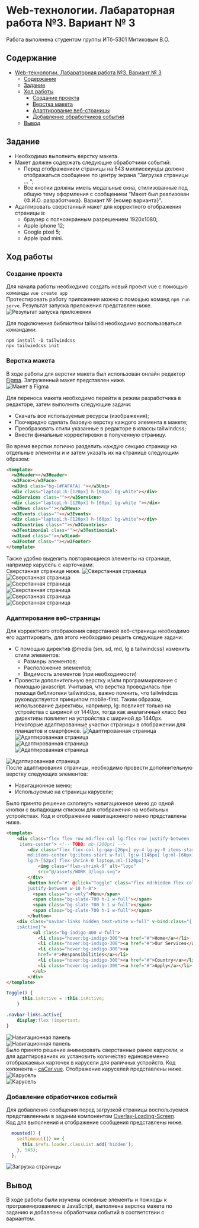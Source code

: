 # Web-технологии. Лабараторная работа №3. Вариант № 3

Работа выполнена студентом группы ИТб-5301 Митиковым В.О.

## Содержание
- [Web-технологии. Лабараторная работа №3. Вариант № 3](#web-технологии-лабараторная-работа-3-вариант--3)
  - [Содержание](#содержание)
  - [Задание](#задание)
  - [Ход работы](#ход-работы)
    - [Создание проекта](#создание-проекта)
    - [Верстка макета](#верстка-макета)
    - [Адаптирование веб-страницы](#адаптирование-веб-страницы)
    - [Добавление обработчиков событий](#добавление-обработчиков-событий)
  - [Вывод](#вывод)

## Задание
- Необходимо выполнить верстку макета. 
- Макет должен содержать следующие обработчики событий:  
	- Перед отображением страницы на 543 миллисекунды должно отображаться сообщение по центру экрана “Загрузка страницы … “; 
	- Все кнопки должны иметь модальные окна, стилизованные под общую тему оформления с сообщением “Макет был реализован {Ф.И.О. разработчика}. Вариант № {номер варианта}”.
- Адаптировать сверстанный макет для корректного отображения страницы в:
	- браузер с полноэкранным разрешением 1920х1080;
	- Apple iphone 12;
	- Google pixel 5;
	- Apple ipad mini.

## Ход работы

### Создание проекта
Для начала работы необходимо создать новый проект vue с помощью команды `vue create app`  
Протестировать работу приложения можно с помощью команд `npm run serve`. Результат запуска приложения представлен ниже.  
![Результат запуска приложения](./pics/wt-3/1_.png)  

Для подключения библиотеки tailwind необходимо воспользоваться командами:
```
npm install -D tailwindcss
npx tailwindcss init
```
### Верстка макета
В ходе работы для верстки макета был использован онлайн редактор [Figma](https://www.figma.com/). Загруженный макет представлен ниже.  
![Макет в Figma](./pics/wt-3/0.png)  


Для переноса макета необходимо перейти в режим разработчика в редакторе, затем выполнить следующие задачи:
- Скачать все используемые ресурсы (изображения);
- Поочередно сделать базовую верстку каждого элемента в макете;
- Преобразовать стили указанные в редакторе в классы tailwindcss;
- Внести финальные корректировки в полученную страницу.  

Во время верстки логично разделить каждую секцию страницу на отдельные элементы и и затем указать их на странице следующим образом:
```html
<template>
  <w3Header></w3Header>
  <w3Face></w3Face>
  <w3Uni class="bg-[#FAFAFA] "></w3Uni>
  <div class="laptopL:h-[120px] h-[60px] bg-white"></div>
  <w3Services class=""></w3Services>
  <div class="laptopL:h-[120px] h-[60px] bg-white "></div>
  <w3News class=""></w3News>
  <w3Events class=""></w3Events>
  <div class="laptopL:h-[120px] h-[60px] bg-white"></div>
  <w3Countries class=""></w3Countries>
  <w3Testimonial class=""></w3Testimonial>
  <w3Lead class=""></w3Lead>
  <w3Footer class=""></w3Footer>
</template>
```
Также удобно выделить повторяющиеся элементы на странице, например карусель с карточками.  
Сверстанная странице ниже.
![Сверстанная страница](./pics/wt-3/2.png)  
![Сверстанная страница](./pics/wt-3/3.png)  
![Сверстанная страница](./pics/wt-3/4.png)  
![Сверстанная страница](./pics/wt-3/5.png)  
![Сверстанная страница](./pics/wt-3/6.png)  
![Сверстанная страница](./pics/wt-3/7.png)  
### Адаптирование веб-страницы
Для корректного отображения сверстанной веб-страницы необходимо его адаптировать, для этого необходимо решить следующие задачи:
- С помощью директив @media (sm, sd, md, lg в tailwindcss) изменить стили элементов:
	- Размеры элементов;
	- Расположение элементов;
	- Видимость элементов (при необходимости)
- Провести дополнительную верстку и/или программирование с помощью javascript.
Учитывая, что верстка проводилась при помощи библиотеки tailwindcss, важно помнить, что tailwindcss руководствуется принципом mobile-first. Таким образом, использование директивы, например, lg: повлияет только на устройства с шириной от 1440px, тогда как аналагичный класс без директивы повлияет на устройства с шириной до 1440px.  
Некоторые адаптированные участки страницы в отображении для планшетов и смартфонов.
![Адаптированная страница](./pics/wt-3/8.png)  
![Адаптированная страница](./pics/wt-3/11.png)  
![Адаптированная страница](./pics/wt-3/13.png)  
![Адаптированная страница](./pics/wt-3/15.png)  

![Адаптированная страница](./pics/wt-3/18.png)  
После адаптирования страницы, необходимо провести дополнительную верстку следующих элементов:
- Навигационное меню;
- Используемые на страницы карусели;

Было принято решение схлопнуть навигационное меню до одной кнопки с выпадющим списком для отображения на мобильных устройствах. Код и отображение навигационного меню представлены ниже.
```html
<template>
    <div class="flex flex-row md:flex-col lg:flex-row justify-between
     items-center"> <!-- TODO: mb-[200px] -->
        <div class="flex flex-col lg:gap-[26px] py-4 lg:py-0 items-start
        md:items-center lg:items-start w-full lg:w-[146px] lg:ml-[60px]
        lg:h-[52px] flex-shrink-0 laptopL:ml-[120px]">
            <img class="flex-shrink-0" alt="logo"
            src="@/assets/WORK_3/logo.svg">
        </div>
        <button href="#" @click="Toggle" class="flex md:hidden flex-col
        justify-between w-10 h-8">
          <span class="sr-only">Menu</span>
          <span class="bg-slate-700 h-1 w-full"></span>
          <span class="bg-slate-700 h-1 w-full"></span>
          <span class="bg-slate-700 h-1 w-full"></span>
        </button>
    <div class="navbar-links hidden text-white w-full" v-bind:class="{ active:
    isActive}">
          <ul class="bg-indigo-400 w-full">
            <li class="hover:bg-indigo-300"><a href="#">Home</a></li>
            <li class="hover:bg-indigo-300"><a href="#">Our Services</a></li>
            <li class="hover:bg-indigo-300"><a
            href="#">Responsibilities</a></li>
            <li class="hover:bg-indigo-300"><a href="#">Country</a></li>
            <li class="hover:bg-indigo-300"><a href="#">Apply</a></li>
          </ul>
        </div>
</template>
```
```javascript
Toggle() {
      this.isActive = !this.isActive;
    }
```
```css
.navbar-links.active{
    display:flex !important;
}
```
![Навигационная панель](./pics/wt-3/8.png)  
![Навигационная панель](./pics/wt-3/369.png)  
Было принято решение анимировать сверстанные ранее карусели, и для адаптированиях их установить количество единовременно отображаемых карточек в карусели для раличных устройств.
Код копонента – [caCar.vue](https://github.com/IHATEYOURDAMNREPORTS/web-tehnologii/blob/WORK_3/src/components/WORK_3/caCar.vue). Отображение каруселей представлены ниже.
![Карусель](./pics/wt-3/4.png)  
![Карусель](./pics/wt-3/15.png)  
### Добавление обработчиков событий
Для добавления сообщения перед загрузкой страницы воспользуемся представленным в задании компонентом [Overlay-Loading-Screen](https://tailwindcomponents.com/component/full-page-overlay-loading-screen).  
Код для выполнения и отображение сообщения представлены ниже.
```javascript
  mounted() {
    setTimeout(() => {
      this.$refs.loader.classList.add('hidden');
    }, 543);
  },
```
![Загрузка страницы](./pics/wt-3/1.png)  

## Вывод
В ходе работы были изучены основные элементы и пожходы к программированиею в JavaScript, выполнена верстка макета по заданию и добавлены обработчики событий в соответствии с вариантом.
